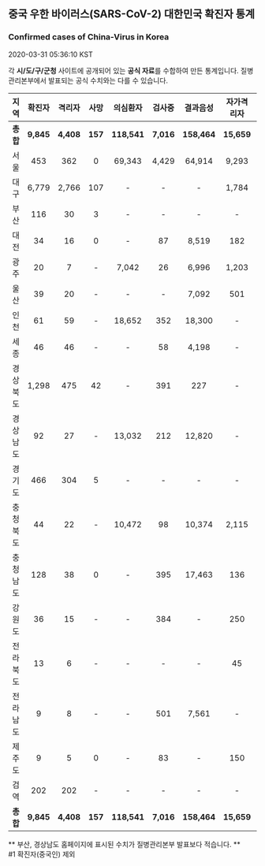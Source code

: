 
## 중국 우한 바이러스(SARS-CoV-2) 대한민국 확진자 통계
### Confirmed cases of China-Virus in Korea
2020-03-31 05:36:10 KST

각 **시/도/구/군청** 사이트에 공개되어 있는 **공식 자료**를 수합하여 만든 통계입니다.
질병관리본부에서 발표되는 공식 수치와는 다를 수 있습니다.


|  지역  | 확진자 |  격리자  |  사망  |  의심환자  |  검사중  |  결과음성  |  자가격리자  |  감시중  |  감시해제  |  퇴원  |
|:------:|:------:|:--------:|:--------:|:----------:|:--------:|:----------------:|:------------:|:--------:|:----------:|:--:|
|**총합**|**9,845**|**4,408**|**157**|**118,541**|**7,016**|**158,464**|**15,659**|**4,957**|**20,594**|**5,225**|
|서울|453|362|0|69,343|4,429|64,914|9,293|2,402|6,891|91|
|대구|6,779|2,766|107|-|-|-|1,784|-|-|3,906|
|부산|116|30|3|-|-|-|-|-|-|83|
|대전|34|16|0|-|87|8,519|182|182|521|18|
|광주|20|7|-|7,042|26|6,996|1,203|59|1,144|13|
|울산|39|20|-|-|-|7,092|501|83|418|19|
|인천|61|59|-|18,652|352|18,300|-|-|-|2|
|세종|46|46|-|-|58|4,198|-|-|-|-|
|경상북도|1,298|475|42|-|391|227|-|1,696|9,636|726|
|경상남도|92|27|-|13,032|212|12,820|-|-|-|65|
|경기도|466|304|5|-|-|-|-|-|-|157|
|충청북도|44|22|-|10,472|98|10,374|2,115|356|1,759|22|
|충청남도|128|38|0|-|395|17,463|136|-|-|90|
|강원도|36|15|-|-|384|-|250|-|-|21|
|전라북도|13|6|-|-|-|-|45|-|-|7|
|전라남도|9|8|-|-|501|7,561|-|179|225|1|
|제주도|9|5|0|-|83|-|150|-|-|4|
|검역|202|202|-|-|-|-|-|-|-|-|
|**총합**|**9,845**|**4,408**|**157**|**118,541**|**7,016**|**158,464**|**15,659**|**4,957**|**20,594**|**5,225**|


** 부산, 경상남도 홈페이지에 표시된 수치가 질병관리본부 발표보다 적습니다. **<br>
#1 확진자(중국인) 제외
    